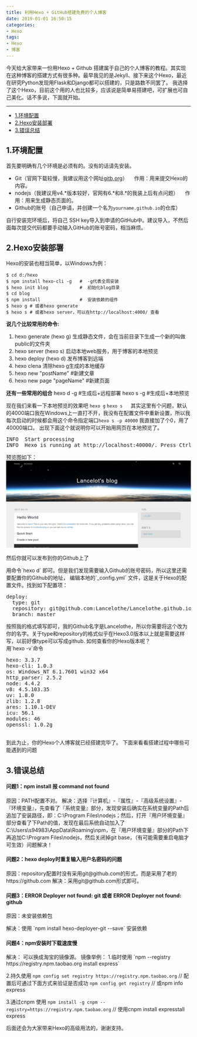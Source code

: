 ```yaml
---
title: 利用Hexo + GitHub搭建免费的个人博客
date: 2019-01-01 16:50:15
categories: 
- Hexo
tags: 
- Hexo
- 博客
---
```


<p>今天给大家带来一份用Hexo + Github 搭建属于自己的个人博客的教程。其实现在这种博客的搭建方式有很多种。最早我见的是Jekyll、接下来这个Hexo，最近在研究Python发现用Flask和Django都可以搭建的，只是路数不同罢了。
我选择了这个Hexo，目前这个用的人也比较多，应该说是简单易搭建吧，可扩展也可自己美化。话不多说，下面就开始。</p>


----------
* [1.环境配置](#1)
* [2.Hexo安装部署](#2)
* [3.错误总结](#3)


<h2 id="1">1.环境配置</h2>
首先要明确有几个环境是必须有的。没有的话请先安装。

- Git（官网下载较慢，我建议用这个网址[gitb,org](http://gitb.org/)）
　作用：用来提交Hexo的内容。
- nodejs（我建议用v4.\*版本较好，官网有6.\*和8.\*的我装上后有点问题）
　作用：用来生成静态页面的。
- Github的账号（自己申请，并创建一个名为`yourname.github.io`的仓库）

自行安装完环境后，将自己 SSH key导入到申请的GitHub中。建议导入，不然后面每次提交代码都要手动输入GitHub的账号密码，相当麻烦。

<h2 id="2">2.Hexo安装部署</h2>
Hexo的安装也相当简单，以Windows为例：
<pre><code class="bash">$ cd d:/hexo
$ npm install hexo-cli -g   #  -g代表全局安装
$ hexo init blog            #  初始化blog目录
$ cd blog
$ npm install               #  安装依赖的组件
$ hexo g # 或者hexo generate
$ hexo s # 或者hexo server，可以在http://localhost:4000/ 查看</code></pre>
<b>说几个比较常用的命令:</b>

1. hexo generate (hexo g) 生成静态文件，会在当前目录下生成一个新的叫做public的文件夹
2. hexo server (hexo s) 启动本地web服务，用于博客的本地预览
3. hexo deploy (hexo d) 发布博客到远端
4. hexo clena 清除hexo g生成的本地缓存
5. hexo new "postName" #新建文章
6. hexo new page "pageName" #新建页面

<b>还有一些常用的组合</b>
hexo d -g #生成后+远程部署
hexo s -g #生成后+本地预览

现在我们来看一下本地预览的效果吧
`hexo g`
`hexo s`
　
其实这里有个问题，默认的4000端口我在Windows上一直打不开，我没有在配置文件中重新设置，所以我每次启动的时候都会用这个命令指定端口`hexo s -p 40000` 我直接加了个0，用了40000端口。
出现下面这个就说明你可以开始用网页在本地预览了。
<pre>INFO  Start processing
INFO  Hexo is running at http://localhost:40000/. Press Ctrl+C to stop.
</pre>
预览图如下：
![预览效果](/images/20170703161639.png)

<p>然后你就可以发布到你的Github上了</p>
用命令`hexo d` 即可。但是我们发现需要输入Github的账号密码，所以这里还需要配置你的Github的地址，
编辑本地的`_config.yml` 文件，这是关于Hexo的配置文件。找到如下配置项：
<pre>deploy:
  type: git
  repository: git@github.com:Lancelothe/Lancelothe.github.io.git
  branch: master
</pre>
按照我的格式填写即可，我的Github名字是Lancelothe，所以你需要将这个改为你的名字。关于type和repository的格式似乎在Hexo3.0版本以上就是需要这样写，以前好像type可以写成github.
如何查看你的Hexo版本呢？
　　<br/>用`hexo -v`命令
<pre>hexo: 3.3.7
hexo-cli: 1.0.3
os: Windows_NT 6.1.7601 win32 x64
http_parser: 2.5.2
node: 4.4.2
v8: 4.5.103.35
uv: 1.8.0
zlib: 1.2.8
ares: 1.10.1-DEV
icu: 56.1
modules: 46
openssl: 1.0.2g

</pre>
<p>到此为止，你的Hexo个人博客就已经搭建完毕了。
下面来看看搭建过程中哪些可能遇到的问题</p>

<h2 id="3">3.错误总结</h2>
<h4>问题1：npm install 报 command not found</h4>
原因：PATH配置不对。
解决：选择『计算机』-『属性』-『高级系统设置』-『环境变量』，先查看了『系统变量』部分，发现安装后确实在系统变量的Path后追加了安装路径，即：C:\Program Files\nodejs；然后，打开『用户环境变量』部分查看了下Path的值，发现在最后系统自动加入了C:\Users\s94983\AppData\Roaming\npm，在『用户环境变量』部分的Path下再追加C:\Program Files\nodejs，然后关闭掉git base，（有可能需要重启电脑才可生效）问题解决！

<h4>问题2：hexo deploy时重复输入用户名密码的问题</h4>
原因：repository配置时没有采用git@github.com的形式，而是采用了老的https://github.com
解决：采用git@github.com形式即可。

<h4>问题3：ERROR Deployer not found: git 或者 ERROR Deployer not found: github</h4>
原因：未安装依赖包</p>
解决：使用 `npm install hexo-deployer-git --save` 安装依赖

<h4>问题4：npm安装时下载速度慢</h4>
解决： 可以换成淘宝的镜像源。
镜像举例：
1.临时使用
`npm --registry https://registry.npm.taobao.org install express`

2.持久使用
`npm config set registry https://registry.npm.taobao.org`
// 配置后可通过下面方式来验证是否成功
`npm config get registry`
// 或npm info express

3.通过cnpm
  使用
`npm install -g cnpm --registry=https://registry.npm.taobao.org`
// 使用cnpm install expresstall express

后面还会为大家带来Hexo的高级用法的，谢谢支持。
